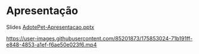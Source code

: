# Apresentação

Slides
[AdotePet-Apresentacao.pptx](https://github.com/ICEI-PUC-Minas-PMV-ADS/Adote-pet/files/8988145/AdotePet-Apresentacao.pptx)


https://user-images.githubusercontent.com/85201873/175853024-71b191ff-e848-4853-a1ef-f6ae50e023f6.mp4

